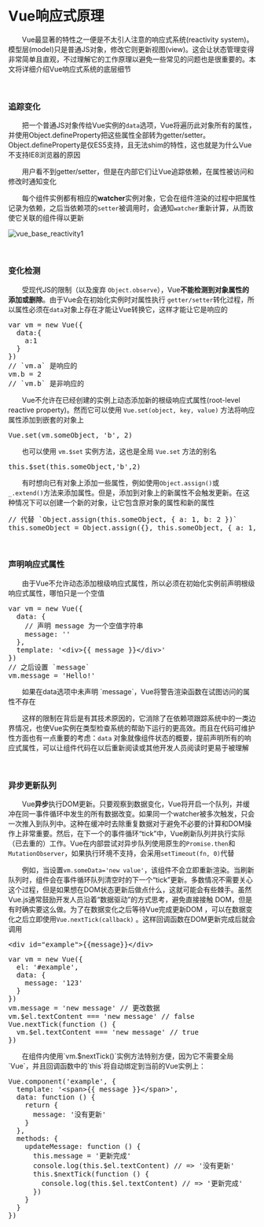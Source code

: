 # Vue响应式原理

&emsp;&emsp;Vue最显著的特性之一便是不太引人注意的响应式系统(reactivity system)。模型层(model)只是普通JS对象，修改它则更新视图(view)。这会让状态管理变得非常简单且直观，不过理解它的工作原理以避免一些常见的问题也是很重要的。本文将详细介绍Vue响应式系统的底层细节

&nbsp;

### 追踪变化

&emsp;&emsp;把一个普通JS对象传给Vue实例的`data`选项，Vue将遍历此对象所有的属性，并使用Object.defineProperty把这些属性全部转为getter/setter。Object.defineProperty是仅ES5支持，且无法shim的特性，这也就是为什么Vue不支持IE8浏览器的原因

&emsp;&emsp;用户看不到getter/setter，但是在内部它们让Vue追踪依赖，在属性被访问和修改时通知变化

&emsp;&emsp;每个组件实例都有相应的**watcher**实例对象，它会在组件渲染的过程中把属性记录为依赖，之后当依赖项的`setter`被调用时，会通知`watcher`重新计算，从而致使它关联的组件得以更新

![vue_base_reactivity1](https://pic.xiaohuochai.site/blog/vue_base_reactivity1.png)

&nbsp;

### 变化检测

&emsp;&emsp;受现代JS的限制（以及废弃 `Object.observe`），Vue**不能检测到对象属性的添加或删除**。由于Vue会在初始化实例时对属性执行 `getter/setter`转化过程，所以属性必须在`data`对象上存在才能让Vue转换它，这样才能让它是响应的

<div>
<pre>var vm = new Vue({
  data:{
  &emsp;&emsp;a:1
  }
})
// `vm.a` 是响应的
vm.b = 2
// `vm.b` 是非响应的</pre>
</div>

&emsp;&emsp;Vue不允许在已经创建的实例上动态添加新的根级响应式属性(root-level reactive property)。然而它可以使用 `Vue.set(object, key, value)` 方法将响应属性添加到嵌套的对象上

<div>
<pre>Vue.set(vm.someObject, 'b', 2)</pre>
</div>

&emsp;&emsp;也可以使用 `vm.$set` 实例方法，这也是全局 `Vue.set` 方法的别名

<div>
<pre>this.$set(this.someObject,'b',2)</pre>
</div>

&emsp;&emsp;有时想向已有对象上添加一些属性，例如使用`Object.assign()`或 `_.extend()`方法来添加属性。但是，添加到对象上的新属性不会触发更新。在这种情况下可以创建一个新的对象，让它包含原对象的属性和新的属性

<div>
<pre>// 代替 `Object.assign(this.someObject, { a: 1, b: 2 })`
this.someObject = Object.assign({}, this.someObject, { a: 1, b: 2 })</pre>
</div>

&nbsp;

### 声明响应式属性

&emsp;&emsp;由于Vue不允许动态添加根级响应式属性，所以必须在初始化实例前声明根级响应式属性，哪怕只是一个空值
<!-- {% raw %} -->
<div>
<pre>var vm = new Vue({
  data: {
    // 声明 message 为一个空值字符串
    message: ''
  },
  template: '&lt;div&gt;{{ message }}&lt;/div&gt;'
})
// 之后设置 `message` 
vm.message = 'Hello!'</pre>
</div>
<!-- {% endraw %} -->
&emsp;&emsp;如果在data选项中未声明 `message`，Vue将警告渲染函数在试图访问的属性不存在

&emsp;&emsp;这样的限制在背后是有其技术原因的，它消除了在依赖项跟踪系统中的一类边界情况，也使Vue实例在类型检查系统的帮助下运行的更高效。而且在代码可维护性方面也有一点重要的考虑：`data` 对象就像组件状态的概要，提前声明所有的响应式属性，可以让组件代码在以后重新阅读或其他开发人员阅读时更易于被理解

&nbsp;

### 异步更新队列

&emsp;&emsp;Vue**异步**执行DOM更新。只要观察到数据变化，Vue将开启一个队列，并缓冲在同一事件循环中发生的所有数据改变。如果同一个watcher被多次触发，只会一次推入到队列中。这种在缓冲时去除重复数据对于避免不必要的计算和DOM操作上非常重要。然后，在下一个的事件循环&ldquo;tick&rdquo;中，Vue刷新队列并执行实际（已去重的）工作。Vue在内部尝试对异步队列使用原生的`Promise.then`和`MutationObserver`，如果执行环境不支持，会采用`setTimeout(fn, 0)`代替

&emsp;&emsp;例如，当设置`vm.someData='new value'`，该组件不会立即重新渲染。当刷新队列时，组件会在事件循环队列清空时的下一个&ldquo;tick&rdquo;更新。多数情况不需要关心这个过程，但是如果想在DOM状态更新后做点什么，这就可能会有些棘手。虽然Vue.js通常鼓励开发人员沿着&ldquo;数据驱动&rdquo;的方式思考，避免直接接触 DOM，但是有时确实要这么做。为了在数据变化之后等待Vue完成更新DOM ，可以在数据变化之后立即使用`Vue.nextTick(callback)` 。这样回调函数在DOM更新完成后就会调用
<!-- {% raw %} -->
<div>
<pre>&lt;div id="example"&gt;{{message}}&lt;/div&gt;</pre>
</div>
<div>
<pre>var vm = new Vue({
  el: '#example',
  data: {
    message: '123'
  }
})
vm.message = 'new message' // 更改数据
vm.$el.textContent === 'new message' // false
Vue.nextTick(function () {
  vm.$el.textContent === 'new message' // true
})</pre>
</div>
<!-- {% endraw %} -->
&emsp;&emsp;在组件内使用`vm.$nextTick()`实例方法特别方便，因为它不需要全局`Vue`，并且回调函数中的`this`将自动绑定到当前的Vue实例上：
<!-- {% raw %} -->
<div>
<pre>Vue.component('example', {
  template: '&lt;span&gt;{{ message }}&lt;/span&gt;',
  data: function () {
    return {
      message: '没有更新'
    }
  },
  methods: {
    updateMessage: function () {
      this.message = '更新完成'
      console.log(this.$el.textContent) // =&gt; '没有更新'
      this.$nextTick(function () {
        console.log(this.$el.textContent) // =&gt; '更新完成'
      })
    }
  }
})</pre>
</div>
<!-- {% endraw %} -->
